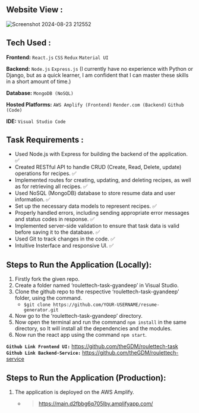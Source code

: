 ## **Website View :**
![Screenshot 2024-08-23 212552](https://github.com/user-attachments/assets/0f61fab3-f4c6-46fe-8015-7ae02b32c3b0)



## **Tech Used :**
**Frontend:** `React.js` `CSS` `Redux` `Material UI`

**Backend:** `Node.js` `Express.js` (I currently have no experience with Python or Django, but as a quick learner, I am confident that I can master these skills in a short amount of time.) 

**Database:** `MongoDB (NoSQL)`

**Hosted Platforms:** `AWS Amplify (Frontend)` `Render.com (Backend)` `Github (Code)`

**IDE:** `Visual Studio Code`

## **Task Requirements :**
- Used Node.js with Express for building the backend of the application. ✅
- Created RESTful API to handle CRUD (Create, Read, Delete, update) operations for recipes. ✅
- Implemented routes for creating, updating, and deleting recipes, as well as for retrieving all recipes. ✅
- Used NoSQL (MongoDB) database to store resume data and user information. ✅
- Set up the necessary data models to represent recipes. ✅
- Properly handled errors, including sending appropriate error messages and status codes in response. ✅
- Implemented server-side validation to ensure that task data is valid before saving it to the database. ✅
- Used Git to track changes in the code. ✅
- Intuitive Insterface and responsive UI. ✅

## **Steps to Run the Application (Locally):**
1. Firstly fork the given repo.
2. Create a folder named ‘roulettech-task-gyandeep’ in Visual Studio.
3. Clone the github repo to the respective ‘roulettech-task-gyandeep’ folder, using the command.
   - `$git clone https://github.com/YOUR-USERNAME/resume-generator.git`
4. Now go to the ‘roulettech-task-gyandeep’ directory.
5. Now open the terminal and run the command `npm install` in the same directory, so
    It will install all the dependencies and the modules.
6. Now run the react app using the command `npm start`.


**`Github Link Frontend UI:`** https://github.com/theGDM/roulettech-task
</br>
**`Github Link Backend-Service:`** https://github.com/theGDM/roulettech-service


## **Steps to Run the Application (Production):**

1. The application is deployed on the AWS Amplify.
    - > https://main.d2fbbg6q705lby.amplifyapp.com/

